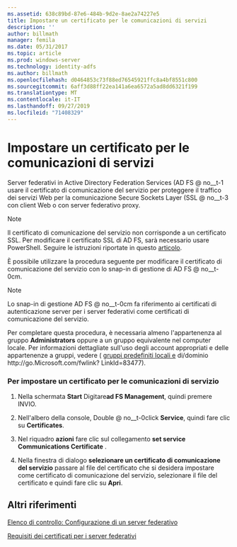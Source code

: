 ```yaml
---
ms.assetid: 638c89bd-87e6-484b-9d2e-8ae2a74227e5
title: Impostare un certificato per le comunicazioni di servizi
description: ''
author: billmath
manager: femila
ms.date: 05/31/2017
ms.topic: article
ms.prod: windows-server
ms.technology: identity-adfs
ms.author: billmath
ms.openlocfilehash: d0464853c73f88ed76545921ffc8a4bf8551c800
ms.sourcegitcommit: 6aff3d88ff22ea141a6ea6572a5ad8dd6321f199
ms.translationtype: MT
ms.contentlocale: it-IT
ms.lasthandoff: 09/27/2019
ms.locfileid: "71408329"
---
```

# <a name="set-a-service-communications-certificate"></a>Impostare un certificato per le comunicazioni di servizi


Server federativi in Active Directory Federation Services \(AD FS @ no__t-1 usare il certificato di comunicazione del servizio per proteggere il traffico dei servizi Web per la comunicazione Secure Sockets Layer \(SSL @ no__t-3 con client Web o con server federativo proxy.

> [!NOTE]  
> Il certificato di comunicazione del servizio non corrisponde a un certificato SSL. Per modificare il certificato SSL di AD FS, sarà necessario usare PowerShell. Seguire le istruzioni riportate in questo [articolo](https://docs.microsoft.com/windows-server/identity/ad-fs/operations/manage-ssl-certificates-ad-fs-wap).


È possibile utilizzare la procedura seguente per modificare il certificato di comunicazione del servizio con lo snap-in di gestione di AD FS @ no__t-0cm.  

> [!NOTE]  
> Lo snap-in di gestione AD FS @ no__t-0cm fa riferimento ai certificati di autenticazione server per i server federativi come certificati di comunicazione del servizio.  

Per completare questa procedura, è necessaria almeno l'appartenenza al gruppo **Administrators** oppure a un gruppo equivalente nel computer locale.  Per informazioni dettagliate sull'uso degli account appropriati e delle appartenenze a gruppi, vedere \( [gruppi predefiniti locali e](https://go.microsoft.com/fwlink/?LinkId=83477) di\/dominio http:\/\/go.Microsoft.com\/fwlink? LinkId\=83477\).   

### <a name="to-set-a-service-communications-certificate"></a>Per impostare un certificato per le comunicazioni di servizio  

1.  Nella schermata **Start** Digitare**ad FS Management**, quindi premere INVIO.  

2.  Nell'albero della console, Double @ no__t-0click **Service**, quindi fare clic su **Certificates**.  

3.  Nel riquadro **azioni** fare clic sul collegamento **set service Communications Certificate** .  

4.  Nella finestra di dialogo **selezionare un certificato di comunicazione del servizio** passare al file del certificato che si desidera impostare come certificato di comunicazione del servizio, selezionare il file del certificato e quindi fare clic su **Apri**.  

## <a name="additional-references"></a>Altri riferimenti  
[Elenco di controllo: Configurazione di un server federativo](Checklist--Setting-Up-a-Federation-Server.md)  

[Requisiti dei certificati per i server federativi](https://technet.microsoft.com/library/dd807040.aspx)  
